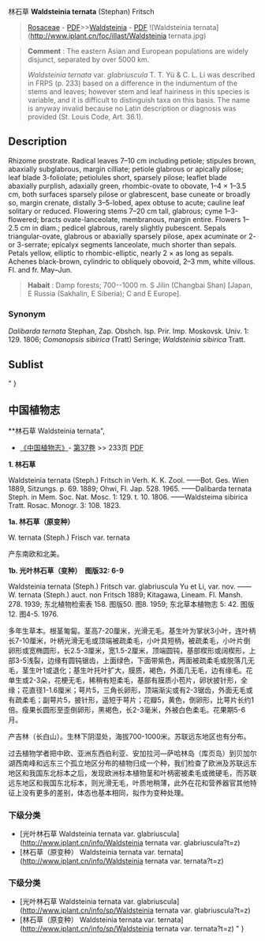 林石草 **Waldsteinia ternata** (Stephan) Fritsch

> [Rosaceae](http://www.iplant.cn/info/Rosaceae?t=foc) - [PDF](http://www.iplant.cn/foc/pdf/Rosaceae.pdf)>>[Waldsteinia](http://www.iplant.cn/info/Waldsteinia?t=foc) - [PDF](http://www.iplant.cn/foc/pdf/Waldsteinia.pdf)
![Waldsteinia ternata](http://www.iplant.cn/foc/illast/Waldsteinia ternata.jpg)


> **Comment** : 
> The eastern Asian and European populations are widely disjunct, separated by over 5000 km.
> 
> *Waldsteinia ternata* var. *glabriuscula* T. T. Yü & C. L. Li was described in FRPS (p. 233) based on a difference in the indumentum of the stems and leaves; however stem and leaf hairiness in this species is variable, and it is difficult to distinguish taxa on this basis. The name is anyway invalid because no Latin description or diagnosis was provided (St. Louis Code, Art. 36.1).

## Description

Rhizome prostrate. Radical leaves 7–10 cm including petiole; stipules brown, abaxially subglabrous, margin cilliate; petiole glabrous or apically pilose; leaf blade 3-foliolate; petiolules short, sparsely pilose; leaflet blade abaxially purplish, adaxially green, rhombic-ovate to obovate, 1–4 × 1–3.5 cm, both surfaces sparsely pilose or glabrescent, base cuneate or broadly so, margin crenate, distally 3–5-lobed, apex obtuse to acute; cauline leaf solitary or reduced. Flowering stems 7–20 cm tall, glabrous; cyme 1–3-flowered; bracts ovate-lanceolate, membranous, margin entire. Flowers 1–2.5 cm in diam.; pedicel glabrous, rarely slightly pubescent. Sepals triangular-ovate, glabrous or abaxially sparsely pilose, apex acuminate or 2- or 3-serrate; epicalyx segments lanceolate, much shorter than sepals. Petals yellow, elliptic to rhombic-elliptic, nearly 2 × as long as sepals. Achenes black-brown, cylindric to obliquely obovoid, 2–3 mm, white villous. Fl. and fr. May–Jun.


> **Habait** : 
> Damp forests; 700--1000 m. S Jilin (Changbai Shan) [Japan, E Russia (Sakhalin, E Siberia); C and E Europe].

### Synonym
*Dalibarda ternata* Stephan, Zap. Obshch. Isp. Prir. Imp. Moskovsk. Univ. 1: 129. 1806; *Comanopsis sibirica* (Tratt) Seringe; *Waldsteinia sibirica* Tratt.


## Sublist
"
}
## 中国植物志

**林石草 Waldsteinia ternata",


* [《中国植物志》](http://www.iplant.cn/frps)- [第37卷](http://www.iplant.cn/frps/vol/37) >> 233页 [PDF](http://www.iplant.cn/frps/pdf/37/233.PDF)


**1. 林石草**

Waldsteinia ternata (Steph.) Fritsch in Verh. K. K. Zool. ——Bot. Ges. Wien 1889, Sitzungs. p. 69. 1889; Ohwi, Fl. Jap. 528. 1965. ——Dalibarda ternata Steph. in Mem. Soc. Nat. Mosc. 1: 129. t. 10. 1806. ——Waldsteima sibirica Tratt. Rosac. Monogr. 3: 108. 1823.

**1a. 林石草（原变种）**

W. ternata (Steph.) Frisch var. ternata

产东南欧和北美。

**1b. 光叶林石草（变种）　图版32: 6-9**

Waldsteinia ternata (Steph.) Fritsch var. glabriuscula Yu et Li, var. nov. ——W. ternata (Steph.) auct. non Fritsch 1889; Kitagawa, Lineam. Fl. Mansh. 278. 1939; 东北植物检索表 158. 图版50. 图8. 1959; 东北草本植物志 5: 42. 图版12. 图4-5. 1976.

多年生草本。根茎匍匐。茎高7-20厘米，光滑无毛。基生叶为掌状3小叶，连叶柄长7-10厘米，叶柄光滑无毛或顶端被疏柔毛，小叶具短柄，被疏柔毛，小叶片倒卵形或宽椭圆形，长2.5-3厘米，宽1.5-2厘米，顶端圆钝，基部楔形或阔楔形，上部3-5浅裂，边缘有圆钝锯齿，上面绿色，下面带紫色，两面被疏柔毛或脱落几无毛，茎生叶1或退化；基生叶托叶扩大，膜质，褐色，外面几无毛，边有缘毛。花单生或2-3朵，花梗无毛，稀稍有短柔毛，基部有膜质小苞片，卵状披针形，全缘；花直径1-1.6厘米；萼片5，三角长卵形，顶端渐尖或有2-3锯齿，外面无毛或有疏柔毛；副萼片5，披针形，遥短于萼片；花瓣5，黄色，倒卵形，比萼片长约1倍。瘦果长圆形至歪倒卵形，黑褐色，长2-3毫米，外被白色柔毛。花果期5-6月。

产吉林（长白山）。生林下阴湿处，海拔700-1000米。苏联远东地区也有分布。

过去植物学者把中欧、亚洲东西伯利亚、安加拉河—萨哈林岛（库页岛）到贝加尔湖西南峰和远东三个孤立地区分布的植物归成一个种，我们检查了欧洲及苏联远东地区和我国东北标本之后，发现欧洲标本植物茎和叶柄密被柔毛或微硬毛，而苏联远东地区和我国东北标本，则光滑无毛，叶质地稍薄，此外在花和营养器官其他特征上没有更多的差别，体态也基本相同，拟作为变种处理。

### 下级分类
* [光叶林石草  Waldsteinia ternata var. glabriuscula](http://www.iplant.cn/info/Waldsteinia ternata var. glabriuscula?t=z)
* [林石草（原变种）  Waldsteinia ternata var. ternata](http://www.iplant.cn/info/Waldsteinia ternata var. ternata?t=z)

### 下级分类
* [光叶林石草  Waldsteinia ternata var. glabriuscula](http://www.iplant.cn/info/sp/Waldsteinia ternata var. glabriuscula?t=z)
* [林石草（原变种）  Waldsteinia ternata var. ternata](http://www.iplant.cn/info/sp/Waldsteinia ternata var. ternata?t=z)
"
}